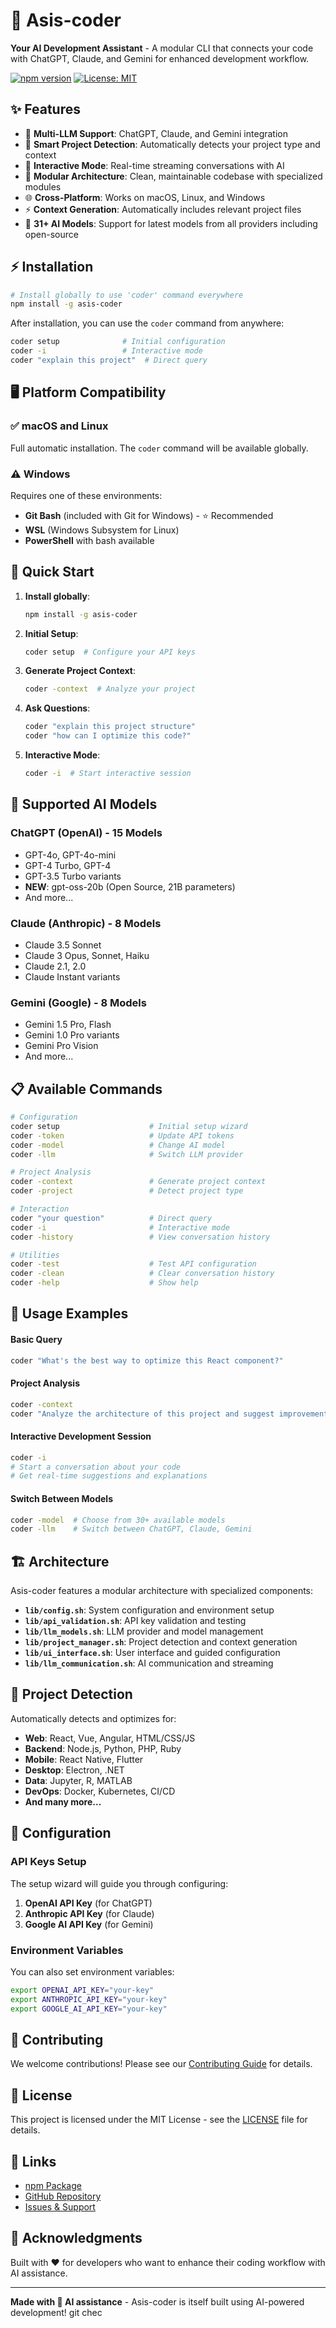 # 🤖 Asis-coder

**Your AI Development Assistant** - A modular CLI that connects your code with ChatGPT, Claude, and Gemini for enhanced development workflow.

[![npm version](https://badge.fury.io/js/asis-coder.svg)](https://badge.fury.io/js/asis-coder)
[![License: MIT](https://img.shields.io/badge/License-MIT-yellow.svg)](https://opensource.org/licenses/MIT)

## ✨ Features

- 🧠 **Multi-LLM Support**: ChatGPT, Claude, and Gemini integration
- 📁 **Smart Project Detection**: Automatically detects your project type and context
- 💬 **Interactive Mode**: Real-time streaming conversations with AI
- 🔧 **Modular Architecture**: Clean, maintainable codebase with specialized modules
- 🌐 **Cross-Platform**: Works on macOS, Linux, and Windows
- ⚡ **Context Generation**: Automatically includes relevant project files
- 🎯 **31+ AI Models**: Support for latest models from all providers including open-source

## ⚡ Installation

```bash
# Install globally to use 'coder' command everywhere
npm install -g asis-coder
```

After installation, you can use the `coder` command from anywhere:
```bash
coder setup              # Initial configuration
coder -i                 # Interactive mode
coder "explain this project"  # Direct query
```

## 🖥️ Platform Compatibility

### ✅ **macOS and Linux**
Full automatic installation. The `coder` command will be available globally.

### ⚠️ **Windows**
Requires one of these environments:
- **Git Bash** (included with Git for Windows) - ⭐ Recommended
- **WSL** (Windows Subsystem for Linux)
- **PowerShell** with bash available

## 🚀 Quick Start

1. **Install globally**:
   ```bash
   npm install -g asis-coder
   ```

2. **Initial Setup**:
   ```bash
   coder setup  # Configure your API keys
   ```

3. **Generate Project Context**:
   ```bash
   coder -context  # Analyze your project
   ```

4. **Ask Questions**:
   ```bash
   coder "explain this project structure"
   coder "how can I optimize this code?"
   ```

5. **Interactive Mode**:
   ```bash
   coder -i  # Start interactive session
   ```

## 🧠 Supported AI Models

### ChatGPT (OpenAI) - 15 Models
- GPT-4o, GPT-4o-mini
- GPT-4 Turbo, GPT-4
- GPT-3.5 Turbo variants
- **NEW**: gpt-oss-20b (Open Source, 21B parameters)
- And more...

### Claude (Anthropic) - 8 Models
- Claude 3.5 Sonnet
- Claude 3 Opus, Sonnet, Haiku
- Claude 2.1, 2.0
- Claude Instant variants

### Gemini (Google) - 8 Models
- Gemini 1.5 Pro, Flash
- Gemini 1.0 Pro variants
- Gemini Pro Vision
- And more...

## 📋 Available Commands

```bash
# Configuration
coder setup                    # Initial setup wizard
coder -token                   # Update API tokens
coder -model                   # Change AI model
coder -llm                     # Switch LLM provider

# Project Analysis
coder -context                 # Generate project context
coder -project                 # Detect project type

# Interaction
coder "your question"          # Direct query
coder -i                       # Interactive mode
coder -history                 # View conversation history

# Utilities
coder -test                    # Test API configuration
coder -clean                   # Clear conversation history
coder -help                    # Show help
```

## 🌟 Usage Examples

#### Basic Query
```bash
coder "What's the best way to optimize this React component?"
```

#### Project Analysis
```bash
coder -context
coder "Analyze the architecture of this project and suggest improvements"
```

#### Interactive Development Session
```bash
coder -i
# Start a conversation about your code
# Get real-time suggestions and explanations
```

#### Switch Between Models
```bash
coder -model  # Choose from 30+ available models
coder -llm    # Switch between ChatGPT, Claude, Gemini
```

## 🏗️ Architecture

Asis-coder features a modular architecture with specialized components:

- **`lib/config.sh`**: System configuration and environment setup
- **`lib/api_validation.sh`**: API key validation and testing
- **`lib/llm_models.sh`**: LLM provider and model management
- **`lib/project_manager.sh`**: Project detection and context generation
- **`lib/ui_interface.sh`**: User interface and guided configuration
- **`lib/llm_communication.sh`**: AI communication and streaming

## 📁 Project Detection

Automatically detects and optimizes for:

- **Web**: React, Vue, Angular, HTML/CSS/JS
- **Backend**: Node.js, Python, PHP, Ruby
- **Mobile**: React Native, Flutter
- **Desktop**: Electron, .NET
- **Data**: Jupyter, R, MATLAB
- **DevOps**: Docker, Kubernetes, CI/CD
- **And many more...**

## 🔧 Configuration

### API Keys Setup
The setup wizard will guide you through configuring:

1. **OpenAI API Key** (for ChatGPT)
2. **Anthropic API Key** (for Claude)  
3. **Google AI API Key** (for Gemini)

### Environment Variables
You can also set environment variables:
```bash
export OPENAI_API_KEY="your-key"
export ANTHROPIC_API_KEY="your-key"
export GOOGLE_AI_API_KEY="your-key"
```

## 🤝 Contributing

We welcome contributions! Please see our [Contributing Guide](CONTRIBUTING.md) for details.

## 📄 License

This project is licensed under the MIT License - see the [LICENSE](LICENSE) file for details.

## 🔗 Links

- [npm Package](https://www.npmjs.com/package/asis-coder)
- [GitHub Repository](https://github.com/johnolven/asis-coder)
- [Issues & Support](https://github.com/johnolven/asis-coder/issues)

## 🙏 Acknowledgments

Built with ❤️ for developers who want to enhance their coding workflow with AI assistance.

---

**Made with 🤖 AI assistance** - Asis-coder is itself built using AI-powered development!
git chec